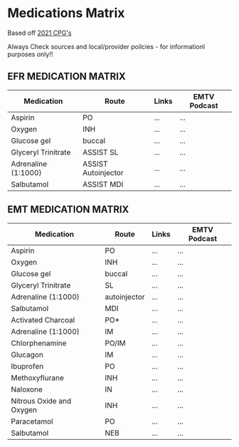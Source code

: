 

# Medications Matrix
Based off [2021 CPG's](https://www.phecit.ie/PHECC/Clinical_Resources/Clinical_Practice_Guidelines__CPGs_/2021_edition_CPGs.aspx)

Always Check sources and local/provider poilcies - for informationl purposes only!!


## EFR MEDICATION MATRIX
Medication | Route | Links | EMTV Podcast
----- | ----- | ----- | -----
Aspirin | PO | ... | ...
Oxygen | INH | ... | ...
Glucose gel | buccal | ... | ...
Glyceryl Trinitrate | ASSIST SL | ... | ...
Adrenaline (1:1000) | ASSIST Autoinjector | ... | ...
Salbutamol | ASSIST MDI | ... | ...


## EMT MEDICATION MATRIX
Medication | Route | Links | EMTV Podcast
----- | ----- | ----- | -----
Aspirin | PO | ... | ...
Oxygen | INH | ... | ...
Glucose gel | buccal | ... | ...
Glyceryl Trinitrate | SL | ... | ...
Adrenaline (1:1000) | autoinjector | ... | ...
Salbutamol | MDI | ... | ...
Activated Charcoal | PO* | ... | ...
Adrenaline (1:1000) | IM | ... | ...
Chlorphenamine | PO/IM | ... | ...
Glucagon | IM | ... | ...
Ibuprofen | PO | ... | ...
Methoxyflurane | INH | ... | ...
Naloxone | IN | ... | ...
Nitrous Oxide and Oxygen | INH | ... | ...
Paracetamol | PO | ... | ...
Salbutamol | NEB | ... | ...


